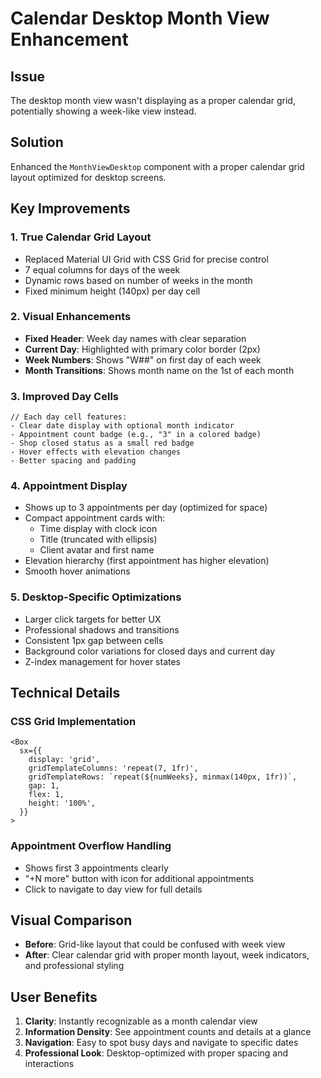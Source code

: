 # Calendar Desktop Month View Enhancement

## Issue

The desktop month view wasn't displaying as a proper calendar grid, potentially showing a week-like view instead.

## Solution

Enhanced the `MonthViewDesktop` component with a proper calendar grid layout optimized for desktop screens.

## Key Improvements

### 1. **True Calendar Grid Layout**

- Replaced Material UI Grid with CSS Grid for precise control
- 7 equal columns for days of the week
- Dynamic rows based on number of weeks in the month
- Fixed minimum height (140px) per day cell

### 2. **Visual Enhancements**

- **Fixed Header**: Week day names with clear separation
- **Current Day**: Highlighted with primary color border (2px)
- **Week Numbers**: Shows "W##" on first day of each week
- **Month Transitions**: Shows month name on the 1st of each month

### 3. **Improved Day Cells**

```tsx
// Each day cell features:
- Clear date display with optional month indicator
- Appointment count badge (e.g., "3" in a colored badge)
- Shop closed status as a small red badge
- Hover effects with elevation changes
- Better spacing and padding
```

### 4. **Appointment Display**

- Shows up to 3 appointments per day (optimized for space)
- Compact appointment cards with:
  - Time display with clock icon
  - Title (truncated with ellipsis)
  - Client avatar and first name
- Elevation hierarchy (first appointment has higher elevation)
- Smooth hover animations

### 5. **Desktop-Specific Optimizations**

- Larger click targets for better UX
- Professional shadows and transitions
- Consistent 1px gap between cells
- Background color variations for closed days and current day
- Z-index management for hover states

## Technical Details

### CSS Grid Implementation

```tsx
<Box
  sx={{
    display: 'grid',
    gridTemplateColumns: 'repeat(7, 1fr)',
    gridTemplateRows: `repeat(${numWeeks}, minmax(140px, 1fr))`,
    gap: 1,
    flex: 1,
    height: '100%',
  }}
>
```

### Appointment Overflow Handling

- Shows first 3 appointments clearly
- "+N more" button with icon for additional appointments
- Click to navigate to day view for full details

## Visual Comparison

- **Before**: Grid-like layout that could be confused with week view
- **After**: Clear calendar grid with proper month layout, week indicators, and professional styling

## User Benefits

1. **Clarity**: Instantly recognizable as a month calendar view
2. **Information Density**: See appointment counts and details at a glance
3. **Navigation**: Easy to spot busy days and navigate to specific dates
4. **Professional Look**: Desktop-optimized with proper spacing and interactions
